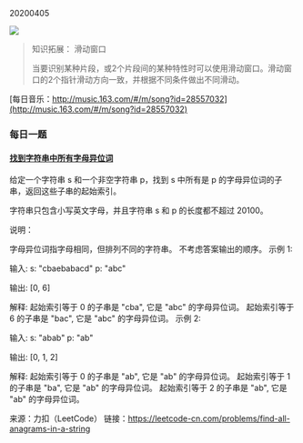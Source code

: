 20200405

![](https://mmbiz.qpic.cn/mmbiz_jpg/HLeCN4zUvViboKqLaw6SqZ5fkoqSJt2zB7tdmwTgx9hVtOSeKxn7YVRTvNia6CFIs5wkh7ROalE6C3Xjz2Ib4tcw/640?wx_fmt=jpeg&tp=webp&wxfrom=5&wx_lazy=1&wx_co=1)

> 知识拓展： 滑动窗口
>
> 当要识别某种片段，或2个片段间的某种特性时可以使用滑动窗口。滑动窗口的2个指针滑动方向一致，并根据不同条件做出不同滑动。

[每日音乐：http://music.163.com/#/m/song?id=28557032](http://music.163.com/#/m/song?id=28557032)

### 每日一题

#### [找到字符串中所有字母异位词](https://leetcode-cn.com/problems/find-all-anagrams-in-a-string/)

给定一个字符串 s 和一个非空字符串 p，找到 s 中所有是 p 的字母异位词的子串，返回这些子串的起始索引。

字符串只包含小写英文字母，并且字符串 s 和 p 的长度都不超过 20100。

说明：

字母异位词指字母相同，但排列不同的字符串。
不考虑答案输出的顺序。
示例 1:

输入:
s: "cbaebabacd" p: "abc"

输出:
[0, 6]

解释:
起始索引等于 0 的子串是 "cba", 它是 "abc" 的字母异位词。
起始索引等于 6 的子串是 "bac", 它是 "abc" 的字母异位词。
 示例 2:

输入:
s: "abab" p: "ab"

输出:
[0, 1, 2]

解释:
起始索引等于 0 的子串是 "ab", 它是 "ab" 的字母异位词。
起始索引等于 1 的子串是 "ba", 它是 "ab" 的字母异位词。
起始索引等于 2 的子串是 "ab", 它是 "ab" 的字母异位词。

来源：力扣（LeetCode）
链接：https://leetcode-cn.com/problems/find-all-anagrams-in-a-string
